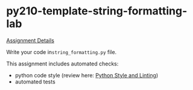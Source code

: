 # py210-template-string-formatting-lab
[Assignment Details](https://uwpce-pythoncert.github.io/ProgrammingInPython/exercises/string_formatting.html)


Write your code in`string_formatting.py` file. 

This assignment includes automated checks:
* python code style (review here: [Python Style and Linting](https://uwpce-pythoncert.github.io/PythonCertDevel/modules/Pep8.html))
* automated tests
